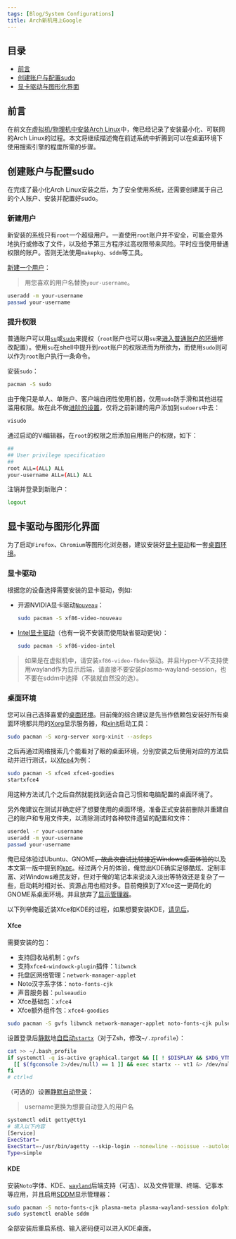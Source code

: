 ```yaml
---
tags: [Blog/System Configurations]
title: Arch新机用上Google
---
```


## 目录<!-- omit in toc -->

- [前言](#前言)
- [创建账户与配置sudo](#创建账户与配置sudo)
- [显卡驱动与图形化界面](#显卡驱动与图形化界面)

## 前言

在前文[在虚拟机/物理机中安装Arch Linux](install-arch-on-laptop-and-vm.md)中，俺已经记录了安装最小化、可联网的Arch Linux的过程。本文将继续描述俺在前述系统中折腾到可以在桌面环境下使用搜索引擎的程度所需的步骤。

## 创建账户与配置sudo

在完成了最小化Arch Linux安装之后，为了安全使用系统，还需要创建属于自己的个人账户、安装并配置好sudo。

### 新建用户

新安装的系统只有`root`一个超级用户。一直使用`root`账户并不安全，可能会意外地执行或修改了文件，以及给予第三方程序过高权限带来风险。平时应当使用普通权限的账户。否则无法使用`makepkg`、`sddm`等工具。

[新建一个用户](https://wiki.archlinux.org/index.php/Users_and_groups#Example_adding_a_user)：

> 用您喜欢的用户名替换`your-username`。

```bash
useradd -m your-username
passwd your-username
```

### 提升权限

普通账户可以用[`su`](https://wiki.archlinux.org/index.php/Su)或[`sudo`](https://wiki.archlinux.org/index.php/Sudo)来提权（`root`账户也可以用`su`来[进入普通账户的环境](https://wiki.archlinux.org/index.php/Su#Tips_and_tricks)修改配置）。使用`su`在shell中提升到`root`账户的权限进而为所欲为，而使用`sudo`则可以作为`root`账户执行一条命令。

安装`sudo`：

```bash
pacman -S sudo
```

由于俺只是单人、单账户、客户端自闭性使用机器，仅用`sudo`防手滑和其他进程滥用权限。故在此不做[进阶的设置](https://wiki.archlinux.org/index.php/Sudo#Example_entries)，仅将之前新建的用户添加到`sudoers`中去：

```bash
visudo
```

通过启动的Vi编辑器，在`root`的权限之后添加自用账户的权限，如下：

```bash
##
## User privilege specification
##
root ALL=(ALL) ALL
your-username ALL=(ALL) ALL
```

注销并登录到新账户：

```bash
logout
```

## 显卡驱动与图形化界面

为了启动`Firefox`、`Chromium`等图形化浏览器，建议安装好[显卡驱动](https://wiki.archlinux.org/index.php/Xorg#Driver_installation)和一套[桌面环境](https://wiki.archlinux.org/index.php/Desktop_environment)。

### 显卡驱动

根据您的设备选择需要安装的显卡驱动，例如:

- 开源NVIDIA显卡驱动[`Nouveau`](https://wiki.archlinux.org/index.php/Nouveau)：

  ```bash
  sudo pacman -S xf86-video-nouveau
  ```

- [Intel显卡驱动](https://wiki.archlinux.org/index.php/Intel_graphics)（也有一说不安装而使用缺省驱动更快）：

  ```bash
  sudo pacman -S xf86-video-intel
  ```

> 如果是在虚拟机中，请安装`xf86-video-fbdev`驱动。并且Hyper-V不支持使用wayland作为显示后端，请直接不要安装plasma-wayland-session，也不要在sddm中选择（不装就自然没的选）。

### 桌面环境

您可以自己选择喜爱的[桌面环境](https://wiki.archlinux.org/index.php/Desktop_environment)。目前俺的综合建议是先当作依赖包安装好所有桌面环境都共用的[Xorg](https://wiki.archlinux.org/index.php/Xorg)显示服务器，和[xinit](https://wiki.archlinux.org/index.php/Xinit)启动工具：

```bash
sudo pacman -S xorg-server xorg-xinit --asdeps
```

之后再通过网络搜索几个能看对了眼的桌面环境，分别安装之后使用对应的方法启动并进行测试，以[Xfce4](https://wiki.archlinux.org/index.php/Xfce)为例：

```bash
sudo pacman -S xfce4 xfce4-goodies
startxfce4
```

用这种方法试几个之后自然就能找到适合自己习惯和电脑配置的桌面环境了。

另外俺建议在测试并确定好了想要使用的桌面环境，准备正式安装前删除并重建自己的账户和专用文件夹，以清除测试时各种软件遗留的配置和文件：

```bash
userdel -r your-username
useradd -m your-username
passwd your-username
```

俺已经体验过Ubuntu、GNOME~~，故此次尝试比较接近Windows桌面体验的~~以及本文第一版中提到的[`KDE`](https://wiki.archlinux.org/index.php/KDE)。经过两个月的体验，俺觉出KDE确实足够酷炫、定制丰富、对Windows难民友好，但对于俺的笔记本来说淡入淡出等特效还是复杂了一些，启动耗时相对长、资源占用也相对多。目前俺换到了Xfce这一更简化的GNOME系桌面环境。并且放弃了[显示管理器](https://wiki.archlinux.org/index.php/Display_manager)。

以下列举俺最近装Xfce和KDE的过程，如果想要安装KDE，[请见后](#kde)。

#### Xfce

需要安装的包：

- 支持回收站机制：`gvfs`
- 支持`xfce4-windowck-plugin`插件：`libwnck`
- 托盘区网络管理：`network-manager-applet`
- Noto汉字系字体：`noto-fonts-cjk`
- 声音服务器：`pulseaudio`
- Xfce基础包：`xfce4`
- Xfce额外组件包：`xfce4-goodies`

```bash
sudo pacman -S gvfs libwnck network-manager-applet noto-fonts-cjk pulseaudio xfce4 xfce4-goodies
```

设置登录后[静默](https://wiki.archlinux.org/index.php/Silent_boot#startx)地[自启动`startx`](https://wiki.archlinux.org/index.php/Xinit#Autostart_X_at_login)（对于Zsh，修改`~/.zprofile`）：

```bash
cat >> ~/.bash_profile
if systemctl -q is-active graphical.target && [[ ! $DISPLAY && $XDG_VTNR -eq 1 ]]; then
  [[ $(fgconsole 2>/dev/null) == 1 ]] && exec startx -- vt1 &> /dev/null
fi
# ctrl+d
```

（可选的）设置[静默自动登录](https://wiki.archlinux.org/index.php/Silent_boot#agetty)：

> username更换为想要自动登入的用户名

```bash
systemctl edit getty@tty1
# 填入以下内容
[Service]
ExecStart=
ExecStart=-/usr/bin/agetty --skip-login --nonewline --noissue --autologin username --noclear %I $TERM
Type=simple
```

#### KDE

安装`Noto`字体、KDE、[`wayland`](https://wiki.archlinux.org/index.php/KDE#KDE_applications)后端支持（可选）、以及文件管理、终端、记事本等应用，并且启用[SDDM](https://wiki.archlinux.org/index.php/SDDM)显示管理器：

```bash
sudo pacman -S noto-fonts-cjk plasma-meta plasma-wayland-session dolphin-plugins kdegraphics-meta kdeutils-meta khelpcenter konsole kwrite
sudo systemctl enable sddm
```

全部安装后重启系统、输入密码便可以进入KDE桌面。
